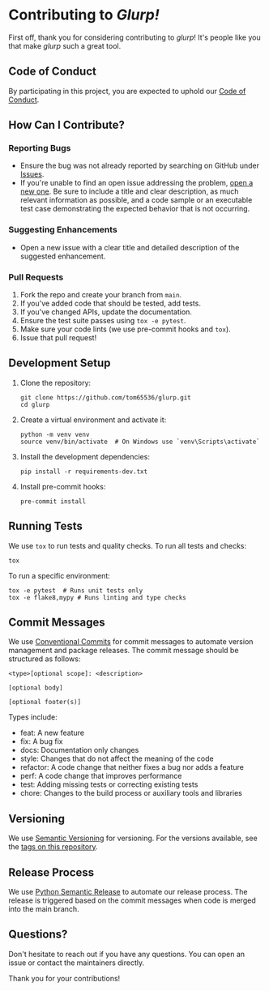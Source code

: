 # Contributing to _Glurp!_

First off, thank you for considering contributing to _glurp_! It's people like you that make _glurp_ such a great tool.

## Code of Conduct

By participating in this project, you are expected to uphold our [Code of Conduct](CODE_OF_CONDUCT.md).

## How Can I Contribute?

### Reporting Bugs

- Ensure the bug was not already reported by searching on GitHub under [Issues](https://github.com/tom65536/glurp/issues).
- If you're unable to find an open issue addressing the problem, [open a new one](https://github.com/tom65536/glurp/issues/new). Be sure to include a title and clear description, as much relevant information as possible, and a code sample or an executable test case demonstrating the expected behavior that is not occurring.

### Suggesting Enhancements

- Open a new issue with a clear title and detailed description of the suggested enhancement.

### Pull Requests

1. Fork the repo and create your branch from `main`.
2. If you've added code that should be tested, add tests.
3. If you've changed APIs, update the documentation.
4. Ensure the test suite passes using `tox -e pytest`.
5. Make sure your code lints (we use pre-commit hooks and `tox`).
6. Issue that pull request!

## Development Setup

1. Clone the repository:
    ```
    git clone https://github.com/tom65536/glurp.git
    cd glurp
    ```

2. Create a virtual environment and activate it:
    ```
    python -m venv venv
    source venv/bin/activate  # On Windows use `venv\Scripts\activate`
    ```

3. Install the development dependencies:
    ```
    pip install -r requirements-dev.txt
    ```

4. Install pre-commit hooks:
    ```
    pre-commit install
    ```

## Running Tests

We use `tox` to run tests and quality checks. To run all tests and checks:

```
tox
```

To run a specific environment:

```
tox -e pytest  # Runs unit tests only
tox -e flake8,mypy # Runs linting and type checks
```

## Commit Messages

We use [Conventional Commits](https://www.conventionalcommits.org/) for commit messages to automate version management and package releases. The commit message should be structured as follows:

```
<type>[optional scope]: <description>

[optional body]

[optional footer(s)]
```

Types include:

- feat: A new feature
- fix: A bug fix
- docs: Documentation only changes
- style: Changes that do not affect the meaning of the code
- refactor: A code change that neither fixes a bug nor adds a feature
- perf: A code change that improves performance
- test: Adding missing tests or correcting existing tests
- chore: Changes to the build process or auxiliary tools and libraries

## Versioning

We use [Semantic Versioning](http://semver.org/) for versioning.
For the versions available, see the
[tags on this repository](https://github.com/tom65536/glurp/tags).

## Release Process

We use
[Python Semantic Release](https://python-semantic-release.readthedocs.io/)
to automate our release process.
The release is triggered based on the commit messages when code is
merged into the main branch.

## Questions?

Don't hesitate to reach out if you have any questions.
You can open an issue or contact the maintainers directly.

Thank you for your contributions!
